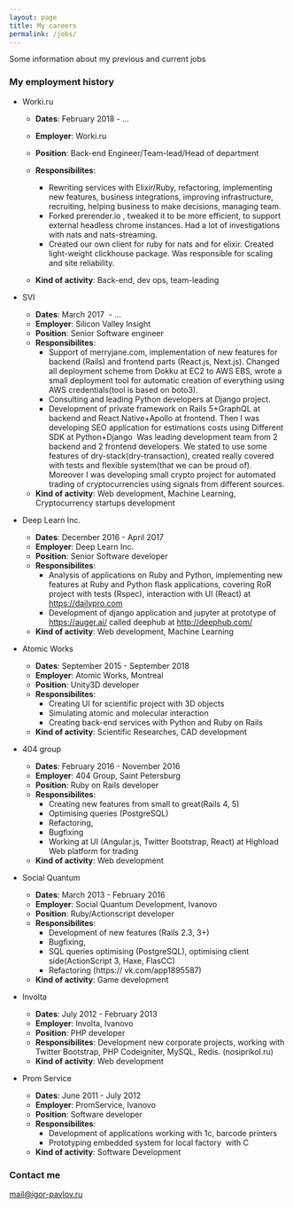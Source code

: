 ```yaml
---
layout: page
title: My careers
permalink: /jobs/
---
```


Some information about my previous and current jobs

### My employment history
* Worki.ru
    * **Dates**: February 2018 - ...
    * **Employer**: Worki.ru
    * **Position**: Back-end Engineer/Team-lead/Head of department
    * **Responsibilites**:
      * Rewriting services with Elixir/Ruby, refactoring, implementing new features, business integrations, improving infrastructure, recruiting, helping business to make decisions, managing team. 
      * Forked prerender.io , tweaked it to be more efficient, to support external headless chrome instances. Had a lot of investigations with nats and nats-streaming.
      * Created our own client for ruby for nats and for elixir. Created light-weight clickhouse package. Was responsible for scaling and site reliability.
      
    * **Kind of activity**: Back-end, dev ops, team-leading
* SVI    
    * **Dates**: March 2017  - ...
    * **Employer**: Silicon Valley Insight
    * **Position**: Senior Software engineer
    * **Responsibilites**: 
      * Support of merryjane.com, implementation of new features for backend (Rails) and frontend parts (React.js, Next.js). Changed all deployment scheme from Dokku at EC2 to AWS EBS, wrote a small deployment tool for automatic creation of everything using AWS credentials(tool is based on boto3).
      * Consulting and leading Python developers at Django project. 
      * Development of private framework on Rails 5+GraphQL at backend and React.Native+Apollo at frontend.
        Then I was developing SEO application for estimations costs using Different SDK at Python+Django 
        Was leading development team from 2 backend and 2 frontend developers. We stated to use some features of dry-stack(dry-transaction), created really covered with tests and flexible system(that we can be proud of). Moreover I was developing small crypto project for automated trading of cryptocurrencies using signals from different sources.
    * **Kind of activity**: Web development, Machine Learning, Cryptocurrency startups development
* Deep Learn Inc.     
    * **Dates**: December 2016 - April 2017 
    * **Employer**: Deep Learn Inc. 
    * **Position**: Senior Software developer 
    * **Responsibilites**:
        * Analysis of applications on Ruby and Python, implementing new features at Ruby and Python flask applications, covering RoR project with tests (Rspec), interaction with UI (React) at https://dailypro.com
        * Development of django application and jupyter at prototype of https://auger.ai/ called deephub at http://deephub.com/
    * **Kind of activity**: Web development, Machine Learning

* Atomic Works    
    * **Dates**: September 2015 - September 2018
    * **Employer**: Atomic Works, Montreal 
    * **Position**: Unity3D developer 
    * **Responsibilites**: 
        * Creating UI for scientific project with 3D objects
        * Simulating atomic and molecular interaction
        * Creating back-end services with Python and Ruby on Rails
    * **Kind of activity**: Scientific Researches, CAD development

* 404 group    
    * **Dates**: February 2016 - November 2016 
    * **Employer**: 404 Group, Saint Petersburg
    * **Position**: Ruby on Rails developer 
    * **Responsibilites**: 
        * Creating new features from small to great(Rails 4, 5)
        * Optimising queries (PostgreSQL)
        * Refactoring, 
        * Bugfixing
        * Working at UI (Angular.js, Twitter Bootstrap, React) at Highload Web platform for trading
    * **Kind of activity**: Web development

* Social Quantum    
    * **Dates**: March 2013 - February 2016 
    * **Employer**: Social Quantum Development, Ivanovo 
    * **Position**: Ruby/Actionscript developer 
    * **Responsibilites**:
        * Development of new features (Rails 2.3, 3+)
        * Bugfixing, 
        * SQL queries optimising (PostgreSQL), optimising client side(ActionScript 3, Haxe, FlasCC)
        * Refactoring (https:// vk.com/app1895587) 
    * **Kind of activity**: Game development

* Involta
    
    * **Dates**: July 2012 - February 2013 
    * **Employer**: Involta, Ivanovo
    * **Position**: PHP developer 
    * **Responsibilites**: Development new corporate projects, working with Twitter Bootstrap, PHP Codeigniter, MySQL, Redis. (nosiprikol.ru)
    * **Kind of activity**: Web development

* Prom Service    
    * **Dates**: June 2011 - July 2012 
    * **Employer**: PromService, Ivanovo 
    * **Position**: Software developer
    * **Responsibilites**:
        * Development of applications working with 1c, barcode printers
        * Prototyping embedded system for local factory  with C
    * **Kind of activity**: Software Development



### Contact me

[mail@igor-pavlov.ru](mailto:mail@igor-pavlov.ru)
